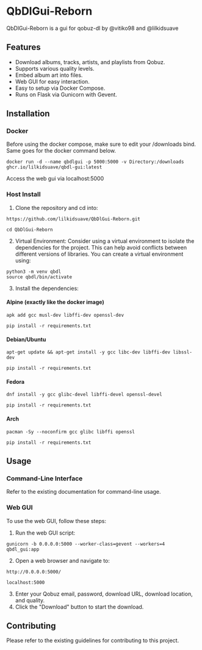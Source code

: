 # QbDlGui-Reborn

QbDlGui-Reborn is a gui for qobuz-dl by @vitiko98 and @lilkidsuave

## Features

- Download albums, tracks, artists, and playlists from Qobuz.
- Supports various quality levels.
- Embed album art into files.
- Web GUI for easy interaction.
- Easy to setup via Docker Compose.
- Runs on Flask via Gunicorn with Gevent.

## Installation

### Docker

Before using the docker compose, make sure to edit your /downloads bind.
Same goes for the docker command below.

```
docker run -d --name qbdlgui -p 5000:5000 -v Directory:/downloads ghcr.io/lilkidsuave/qbdl-gui:latest
```

Access the web gui via localhost:5000

### Host Install

1. Clone the repository and cd into:

```
https://github.com/lilkidsuave/QbDlGui-Reborn.git
```
```
cd QbDlGui-Reborn
```

2. Virtual Environment: Consider using a virtual environment to isolate the dependencies for the project. This can help avoid conflicts between different versions of libraries. You can create a virtual environment using:

```
python3 -m venv qbdl
source qbdl/bin/activate
```

3. Install the dependencies:

#### Alpine (exactly like the docker image)

```
apk add gcc musl-dev libffi-dev openssl-dev
```
```
pip install -r requirements.txt
```
#### Debian/Ubuntu

```
apt-get update && apt-get install -y gcc libc-dev libffi-dev libssl-dev
```
```
pip install -r requirements.txt
```

#### Fedora

```
dnf install -y gcc glibc-devel libffi-devel openssl-devel
```
```
pip install -r requirements.txt
```

#### Arch

```
pacman -Sy --noconfirm gcc glibc libffi openssl
```
```
pip install -r requirements.txt
```

## Usage

### Command-Line Interface

Refer to the existing documentation for command-line usage.

### Web GUI

To use the web GUI, follow these steps:

1. Run the web GUI script:


```
gunicorn -b 0.0.0.0:5000 --worker-class=gevent --workers=4 qbdl_gui:app
```


2. Open a web browser and navigate to:

```
http://0.0.0.0:5000/
```
```
localhost:5000
```

3. Enter your Qobuz email, password, download URL, download location, and quality.
4. Click the "Download" button to start the download.

## Contributing

Please refer to the existing guidelines for contributing to this project.
